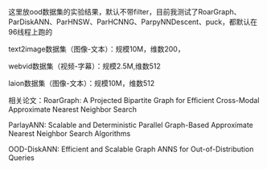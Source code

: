 这里放ood数据集的实验结果，默认不带filter，目前我测试了RoarGraph、ParDiskANN、ParHNSW、ParHCNNG、ParpyNNDescent、puck，都默认在96线程上跑的

text2image数据集（图像-文本）：规模10M，维数200，

webvid数据集（视频-字幕）：规模2.5M,维数512

laion数据集（图像-文本）：规模10M，维数512

相关论文：RoarGraph: A Projected Bipartite Graph for Efficient Cross-Modal Approximate Nearest Neighbor Search

ParlayANN: Scalable and Deterministic Parallel  Graph-Based Approximate Nearest Neighbor Search  Algorithms

OOD-DiskANN: Efficient and Scalable Graph ANNS for Out-of-Distribution Queries
